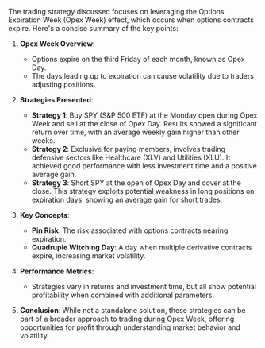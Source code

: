 The trading strategy discussed focuses on leveraging the Options Expiration Week (Opex Week) effect, which occurs when options contracts expire. Here's a concise summary of the key points:

1. **Opex Week Overview**: 
   - Options expire on the third Friday of each month, known as Opex Day.
   - The days leading up to expiration can cause volatility due to traders adjusting positions.

2. **Strategies Presented**:
   - **Strategy 1**: Buy SPY (S&P 500 ETF) at the Monday open during Opex Week and sell at the close of Opex Day. Results showed a significant return over time, with an average weekly gain higher than other weeks.
   - **Strategy 2**: Exclusive for paying members, involves trading defensive sectors like Healthcare (XLV) and Utilities (XLU). It achieved good performance with less investment time and a positive average gain.
   - **Strategy 3**: Short SPY at the open of Opex Day and cover at the close. This strategy exploits potential weakness in long positions on expiration days, showing an average gain for short trades.

3. **Key Concepts**:
   - **Pin Risk**: The risk associated with options contracts nearing expiration.
   - **Quadruple Witching Day**: A day when multiple derivative contracts expire, increasing market volatility.

4. **Performance Metrics**:
   - Strategies vary in returns and investment time, but all show potential profitability when combined with additional parameters.

5. **Conclusion**: While not a standalone solution, these strategies can be part of a broader approach to trading during Opex Week, offering opportunities for profit through understanding market behavior and volatility.

